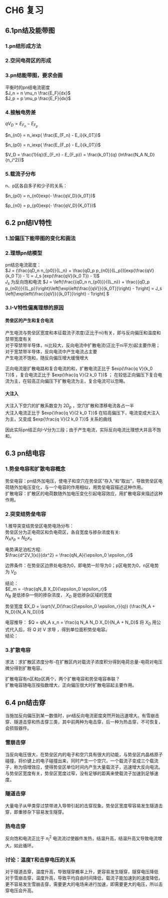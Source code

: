 # CH6 复习

## 6.1pn结及能带图
### 1.pn结形成方法

### 2.空间电荷区的形成
### 3.pn结能带图，要求会画
平衡时的pn结电流密度<br>
$J_n = n \mu_n \frac{E_F}{dx}$ <br>
$J_p = p \mu_p \frac{E_F}{dx}$ <br>

### 4.接触电势差
$qV_D = E_{F_n} - E_{F_p}$ <br>

$n_{n0} = n_iexp( \frac{E_{F_n} - E_i}{k_0T})$ <br>

$n_{p0} = n_iexp( \frac{E_{F_p} - E_i}{k_0T})$ <br>

$V_D = \frac{1}{q}(E_{F_n} - E_{F_p}) = \frac{k_0T}{q} (ln\frac{N_A N_D}{n_i^2})$ <br>

### 5.载流子分布
n、p区各自多子和少子的关系：<br>

$n_{p0} = n_{n0}exp(- \frac{qV_D}{k_0T})$

$p_{n0} = p_{p0}exp(- \frac{qV_D}{K_0T})$



## 6.2 pn结IV特性
### 1.加偏压下能带图的变化和画法

### 2.理想pn结模型
pn结总电流密度：<br>
$J = (\frac{qD_n n_{p0}}{L_n} + \frac{qD_p p_{n0}}{L_p})[exp(\frac{qV}{k_0 T}) - 1] = J_s [exp(\frac{qV}{k_0 T}) - 1]$ <br>
$J_s$ 为反向饱和电流
$J = \left(\frac{{qD_n n_{p0}}}{{L_n}} + \frac{{qD_p p_{n0}}}{{L_p}}\right)\left[\exp\left(\frac{{qV}}{{k_0T}}\right) - 1\right] = J_s \left[\exp\left(\frac{{qV}}{{k_0T}}\right) - 1\right] $

### 3.I-V特性偏离理想的原因
#### 势垒区的产生和复合电流
产生电流与势垒区宽度和本征载流子浓度(正比于ni)有关，即与反向偏压和温度和禁带宽度有关 <br>
对于窄禁带半导体，ni比较大，反向电流中扩散电流(正比于ni平方)起主要作用；对于宽禁带半导体，反向电流中产生电流占主要 <br>
产生电流不饱和，随反向偏压增大缓慢增大 <br>

正向电流是扩散电路和复合电流的和，扩散电流正比于 $exp(\frac{q V}{k_0 T})$ ，复合电流正比于 $exp(\frac{q V}{2 k_0 T})$ ； 在较低正向偏压下复合电流为主，在较高正向偏压下扩散电流为主，复合电流可以忽略。

#### 大注入
大注入下空穴的扩散系数变为 $2 D_p$ ，空穴扩散和漂移电流各占一半 <br>
大注入电流正比于 $exp{\frac{q V}{2 k_0 T}}$ 在较高偏压下，电流变成大注入为主，又变成 $exp{\frac{q V}{2 k_0 T}}$ 关系的曲线<br>


因此实际pn结正向I-V分为三段；由于产生电流，实际反向电流比理想大并且不饱和。 <br>

## 6.3 pn结电容
### 1.势垒电容和扩散电容概念
势垒电容：pn结外加电压，使电子和空穴在势垒区“存入”和“取出”，导致势垒区电荷随外加电压变化，与一个电容的作用相似，用势垒电容描述这种作用。<br>
扩散电容：扩散区的电荷数随外加电压变化引起电容效应，用扩散电容来描述这种作用。<br>

### 2.突变结势垒电容
1.推导突变结势垒区电势电场分布：<br>
势垒区分为正电荷区和负电荷区，各自宽度与掺杂浓度有关:<br>
$N_A x_p = N_D x_n$ <br>

电势满足泊松方程: <br>
$\frac{d^2V_1(x)}{dx^2} = \frac{qN_A}{\epsilon_0 \epsilon_r}$<br> 

边界条件：在势垒区边界处电场为0，即电势一阶导为0；p区电势为0，n区电势为 $V_D$ <br>


结论：<br>
$E_m = -\frac{qN_B X_D}{\epsilon_0 \epsilon_r}$ <br>
$N_B$ 是低掺杂一侧的掺杂浓度， $X_D$ 是低掺杂区域的宽度 <br>

势垒宽度 $X_D = \sqrt{V_D(\frac{2\epsilon_0 \epsilon_r}{q}) (\frac{N_A + N_D}{N_A N_D})}$


电容推导：
$Q = qN_A x_n = \frac{q N_A N_D X_D}{N_A + N_D}$
将 $X_D$ 用公式代入后，将 $Q$ 对 V 求导 ，得到单位面积势垒电容。<br>
结论：

### 3.扩散电容
求法：求扩散区浓度分布-在扩散区内对载流子浓度积分得到电荷总量-电荷对电压微分得到扩散电容。 <br>

扩散电容有n区和p区两个，两个扩散电容和势垒电容串联？ <br>
扩散电容随电压按指数增大，正向偏压很大时扩散电容起主要作用。 <br>





## 6.4 pn结击穿
当施加反向偏压到某一数值时，pn结反向电流密度突然开始迅速增大。有雪崩击穿、隧道击穿和热击穿三类，其中前两种为电击穿，后一种为热击穿，不可恢复，会损毁器件。<br>

### 雪崩击穿
当反向电压很大，在势垒区内的电子和空穴具有很大的动能，与势垒区内晶格原子碰撞，将价键上的电子碰撞出来，同时产生一个空穴，一个载流子变成三个载流子，称为倍增效应，使得势垒区单位时间内产生大量载流子，迅速增大反向电流。<br>
与势垒区宽度有关，势垒区宽度过窄，没有足够的距离来使载流子加速到足够速度。 <br>

### 隧道击穿
大量电子从甲类穿过禁带进入导带引起的击穿现象。势垒区宽度窄容易发生隧道击穿，即重掺杂下容易发生隧穿。

### 热电击穿
反向饱和电流正比于 $n_i^2$ 电流流过使器件发热，结温升高，结温升高又导致电流增大，如此循环。



### 讨论：温度T和击穿电压的关系
对于隧道击穿，温度升高，导致隧穿概率上升，更容易发生隧穿，隧穿电压降低 <br>
对于雪崩击穿，温度升高，导致平均自由时间降低，载流子能加速到的速度降低，更不容易发生雪崩击穿，需要更大的电场来进行加速，即需要更大的电压，所以击穿电压会升高。<br>





























